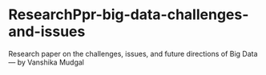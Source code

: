 # ResearchPpr-big-data-challenges-and-issues
Research paper on the challenges, issues, and future directions of Big Data — by Vanshika Mudgal

